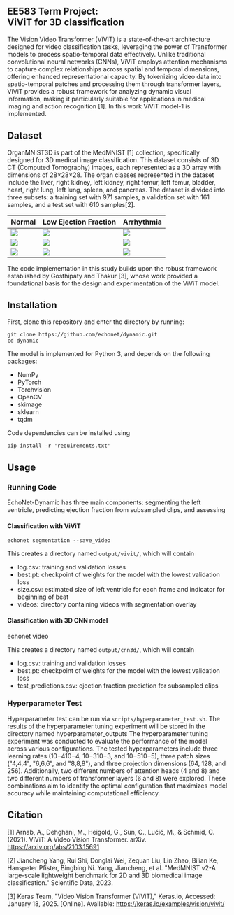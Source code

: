 EE583 Term Project:<br/>ViViT for 3D classification
------------------------------------------------------------------------------
The Vision Video Transformer (ViViT) is a state-of-the-art architecture designed for video classification tasks, leveraging the power of Transformer models to process spatio-temporal data effectively. Unlike traditional convolutional neural networks (CNNs), ViViT employs attention mechanisms to capture complex relationships across spatial and temporal dimensions, offering enhanced representational capacity. By tokenizing video data into spatio-temporal patches and processing them through transformer layers, ViViT provides a robust framework for analyzing dynamic visual information, making it particularly suitable for applications in medical imaging and action recognition [1].
In this work ViViT model-1 is implemented.

Dataset
-------
OrganMNIST3D is part of the MedMNIST [1] collection, specifically designed for 3D medical image classification. This dataset consists of 3D CT (Computed Tomography) images, each represented as a 3D array with dimensions of 28×28×28. The organ classes represented in the dataset include the liver, right kidney, left kidney, right femur, left femur, bladder, heart, right lung, left lung, spleen, and pancreas. The dataset is divided into three subsets: a training set with 971 samples, a validation set with 161 samples, and a test set with 610 samples[2].



| Normal                                 | Low Ejection Fraction                  | Arrhythmia                             |
| ------                                 | ---------------------                  | ----------                             |
| ![](docs/media/0X10A28877E97DF540.gif) | ![](docs/media/0X129133A90A61A59D.gif) | ![](docs/media/0X132C1E8DBB715D1D.gif) |
| ![](docs/media/0X1167650B8BEFF863.gif) | ![](docs/media/0X13CE2039E2D706A.gif ) | ![](docs/media/0X18BA5512BE5D6FFA.gif) |
| ![](docs/media/0X148FFCBF4D0C398F.gif) | ![](docs/media/0X16FC9AA0AD5D8136.gif) | ![](docs/media/0X1E12EEE43FD913E5.gif) |

The code implementation in this study builds upon the robust framework established by Gosthipaty and Thakur [3], whose work provided a foundational basis for the design and experimentation of the ViViT model.

Installation
------------

First, clone this repository and enter the directory by running:

    git clone https://github.com/echonet/dynamic.git
    cd dynamic

The model is implemented for Python 3, and depends on the following packages:
  - NumPy
  - PyTorch
  - Torchvision
  - OpenCV
  - skimage
  - sklearn
  - tqdm

Code dependencies can be installed using

    pip install -r 'requirements.txt'

Usage
-----

### Running Code

EchoNet-Dynamic has three main components: segmenting the left ventricle, predicting ejection fraction from subsampled clips, and assessing 

#### Classification with ViViT

    echonet segmentation --save_video

This creates a directory named `output/vivit/`, which will contain
  - log.csv: training and validation losses
  - best.pt: checkpoint of weights for the model with the lowest validation loss
  - size.csv: estimated size of left ventricle for each frame and indicator for beginning of beat
  - videos: directory containing videos with segmentation overlay

#### Classification with 3D CNN model

  echonet video

This creates a directory named `output/cnn3d/`, which will contain
  - log.csv: training and validation losses
  - best.pt: checkpoint of weights for the model with the lowest validation loss
  - test_predictions.csv: ejection fraction prediction for subsampled clips

### Hyperparameter Test

Hyperparameter test can be run via `scripts/hyperparameter_test.sh`. The results of the hyperparameter tuning experiment will be stored in the directory named hyperparameter_outputs
The hyperparameter tuning experiment was conducted to evaluate the performance of the model across various configurations. The tested hyperparameters include three learning rates (10−410−4, 10−310−3, and 10−510−5), three patch sizes ("4,4,4", "6,6,6", and "8,8,8"), and three projection dimensions (64, 128, and 256). Additionally, two different numbers of attention heads (4 and 8) and two different numbers of transformer layers (6 and 8) were explored. These combinations aim to identify the optimal configuration that maximizes model accuracy while maintaining computational efficiency.



Citation
------------
[1] Arnab, A., Dehghani, M., Heigold, G., Sun, C., Lučić, M., \& Schmid, C. (2021). ViViT: A Video Vision Transformer. arXiv. https://arxiv.org/abs/2103.15691

[2] Jiancheng Yang, Rui Shi, Donglai Wei, Zequan Liu, Lin Zhao, Bilian Ke, Hanspeter Pfister, Bingbing Ni. Yang, Jiancheng, et al. "MedMNIST v2-A large-scale lightweight benchmark for 2D and 3D biomedical image classification." Scientific Data, 2023.

[3] Keras Team, "Video Vision Transformer (ViViT)," Keras.io, Accessed: January 18, 2025. [Online]. Available: https://keras.io/examples/vision/vivit/

